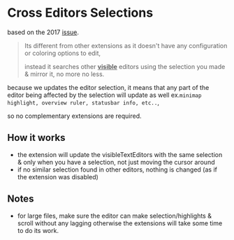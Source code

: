 # Cross Editors Selections

based on the 2017 [issue](https://github.com/microsoft/vscode/issues/30014).

> Its different from other extensions as it doesn't have any configuration or coloring options to edit,
>
> instead it searches other <u>**visible**</u> editors using the selection you made & mirror it, no more no less.

because we updates the editor selection, it means that any part of the editor being affected by the selection will update as well ex.`minimap highlight, overview ruler, statusbar info, etc..`,

so no complementary extensions are required.

## How it works

- the extension will update the visibleTextEditors with the same selection & only when you have a selection, not just moving the cursor around
- if no similar selection found in other editors, nothing is changed (as if the extension was disabled)

## Notes

- for large files, make sure the editor can make selection/highlights & scroll without any lagging otherwise the extensions will take some time to do its work.
